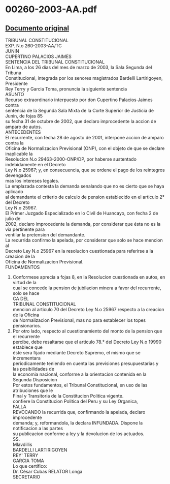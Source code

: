 
00260-2003-AA.pdf
=================
  
[Documento original](https://tc.gob.pe/jurisprudencia/2003/00260-2003-AA.pdf)  
---  
TRIBUNAL CONSTITUCIONAL  
EXP. N.o 260-2003-AA/TC  
JUNIN  
CUPERTINO PALACIOS JAIMES  
SENTENCIA DEL TRIBUNAL CONSTITUCIONAL  
En Lima, a los 26 dias del mes de marzo de 2003, la Sala Segunda del Tribuna  
Constitucional, integrada por los senores magistrados Bardelli Lartirigoyen, Presidente  
Rey Terry y Garcia Toma, pronuncia la siguiente sentencia  
ASUNTO  
Recurso extraordinario interpuesto por don Cupertino Palacios Jaimes contra  
sentencia de la Segunda Sala Mixta de la Corte Superior de Justicia de Junin, de fojas 85  
su fecha 31 de octubre de 2002, que declaro improcedente la accion de amparo de autos.  
ANTECEDENTES  
El recurrente, con fecha 28 de agosto de 2001, interpone accion de amparo contra la  
Oficina de Normalizacion Previsional (ONP), con el objeto de que se declare inaplicable la  
Resolucion N.o 29463-2000-ONP/DP, por haberse sustentado indebidamente en el Decreto  
Ley N.o 25967; y, en consecuencia, que se ordene el pago de los reintegros devengados  
mas los intereses legales.  
La emplazada contesta la demanda senalando que no es cierto que se haya aplicado  
al demandante el criterio de calculo de pension establecido en el articulo 2° del Decreto  
Ley N.o 25967.  
El Primer Juzgado Especializado en lo Civil de Huancayo, con fecha 2 de julio de  
2002, declaro improcedente la demanda, por considerar que ésta no es la via pertinente para  
ventilar la pretension del demandante.  
La recurrida confirmo la apelada, por considerar que solo se hace mencion al  
Decreto Ley N.o 25967 en la resolucion cuestionada para referirse a la creacion de la  
Oficina de Normalizacion Previsional.  
FUNDAMENTOS  
1. Conformese aprecia a fojas 8, en la Resolucion cuestionada en autos, en virtud de la  
cual se concede la pension de jubilacion minera a favor del recurrente, solo se hace  
CA DEL  
TRIBUNAL CONSTITUCIONAL  
mencion al articulo 70 del Decreto Ley N.o 25967 respecto a la creacion de la Oficina  
de Normalizacion Previsional, mas no para establecer los topes pensionarios.  
2. Por otro lado, respecto al cuestionamiento del monto de la pension que el recurrente  
percibe, debe resaltarse que el articulo 78.° del Decreto Ley N.o 19990 establece que  
éste sera fijado mediante Decreto Supremo, el mismo que se incrementara  
periodicamente teniendo en cuenta las previsiones presupuestarias y las posibilidades de  
la economia nacional, conforme a la orientacion contenida en la Segunda Disposicion  
Por estos fundamentos, el Tribunal Constitucional, en uso de las atribuciones que le  
Final y Transitoria de la Constitucion Politica vigente.  
confiere la Constitucion Politica del Peru y su Ley Organica,  
FALLA  
REVOCANDO la recurrida que, confirmando la apelada, declaro improcedente  
demanda; y, reformandola, la declara INFUNDADA. Dispone la notificacion a las partes  
su publicacion conforme a ley y la devolucion de los actuados.  
SS.  
Mlavdillis  
BARDELLI LARTIRIGOYEN  
REY' TERRY  
GARCIA TOMA  
Lo que certifico:  
Dr. César Cubas RELATOR Longa  
SECRETARIO